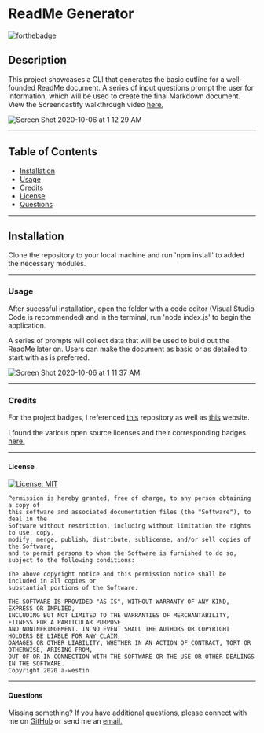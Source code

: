 # ReadMe Generator  
  [![forthebadge](https://forthebadge.com/images/badges/built-with-love.svg)](https://forthebadge.com) 

  ## Description  

  This project showcases a CLI that generates the basic outline for a well-founded ReadMe document. A series of input questions prompt the user for information, which will be used   to create the final Markdown document. View the Screencastify walkthrough video [here.](https://drive.google.com/file/d/1JYJbzurSLy42A82Q3bs_kZFhQKv0cPZq/view)
  
  ![Screen Shot 2020-10-06 at 1 12 29 AM](https://user-images.githubusercontent.com/69770137/95161700-da4b5100-0771-11eb-9225-45004b62f88d.png)

  ******

  ## Table of Contents 
  * [Installation](#installation)
  * [Usage](#usage)
  * [Credits](#credits)
  * [License](#license)
  * [Questions](#questions)  
  
  ******

  ## Installation
  Clone the repository to your local machine and run 'npm install' to added the necessary modules.  

  ******

  ### Usage
  After sucessful installation, open the folder with a code editor (Visual Studio Code is recommended) and in the terminal, run 'node index.js' to begin the application.
  
  A series of prompts will collect data that will be used to build out the ReadMe later on. Users can make the document as basic or as detailed to start with as is preferred.
  
  ![Screen Shot 2020-10-06 at 1 11 37 AM](https://user-images.githubusercontent.com/69770137/95161536-690b9e00-0771-11eb-9e1f-7188d5946de8.png)

  ******

  ### Credits
  For the project badges, I referenced [this](https://github.com/Naereen/badges) repository as well as [this](https://forthebadge.com/) website. 
  
  I found the various open source licenses and their corresponding badges [here.](https://choosealicense.com/)  

  ******

  #### License
  [![License: MIT](https://img.shields.io/badge/License-MIT-yellow.svg)](https://opensource.org/licenses/MIT)

    Permission is hereby granted, free of charge, to any person obtaining a copy of 
    this software and associated documentation files (the "Software"), to deal in the 
    Software without restriction, including without limitation the rights to use, copy, 
    modify, merge, publish, distribute, sublicense, and/or sell copies of the Software, 
    and to permit persons to whom the Software is furnished to do so, subject to the following conditions:
    
    The above copyright notice and this permission notice shall be included in all copies or 
    substantial portions of the Software.
    
    THE SOFTWARE IS PROVIDED "AS IS", WITHOUT WARRANTY OF ANY KIND, EXPRESS OR IMPLIED, 
    INCLUDING BUT NOT LIMITED TO THE WARRANTIES OF MERCHANTABILITY, FITNESS FOR A PARTICULAR PURPOSE 
    AND NONINFRINGEMENT. IN NO EVENT SHALL THE AUTHORS OR COPYRIGHT HOLDERS BE LIABLE FOR ANY CLAIM, 
    DAMAGES OR OTHER LIABILITY, WHETHER IN AN ACTION OF CONTRACT, TORT OR OTHERWISE, ARISING FROM, 
    OUT OF OR IN CONNECTION WITH THE SOFTWARE OR THE USE OR OTHER DEALINGS IN THE SOFTWARE. 
    Copyright 2020 a-westin  

  ******

  #### Questions

  Missing something? If you have additional questions, please connect with me on [GitHub](https://github.com/a-westin) or send me an [email.](MAILTO:amanda.fici@gmail.com)
